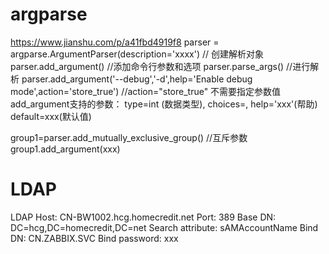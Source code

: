 # argparse  
https://www.jianshu.com/p/a41fbd4919f8
parser = argparse.ArgumentParser(description='xxxx') // 创建解析对象
parser.add_argument()   //添加命令行参数和选项
parser.parse_args()  //进行解析
parser.add_argument('--debug','-d',help='Enable debug mode',action='store_true')  //action="store_true" 不需要指定参数值 
add_argument支持的参数： type=int (数据类型), choices=[](限定范围), help='xxx'(帮助) default=xxx(默认值)

group1=parser.add_mutually_exclusive_group() //互斥参数
group1.add_argument(xxx)

# LDAP   
LDAP Host: CN-BW1002.hcg.homecredit.net
Port: 389
Base DN: DC=hcg,DC=homecredit,DC=net
Search attribute: sAMAccountName
Bind DN: CN.ZABBIX.SVC
Bind password: xxx
